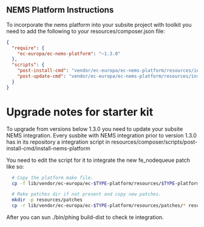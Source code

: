 ## NEMS Platform Instructions

To incorporate the nems platform into your subsite project with toolkit 
you need to add the following to your resources/composer.json file:

```json 
{
  "require": {
    "ec-europa/ec-nems-platform": "~1.3.0"
  },
  "scripts": {
    "post-install-cmd": "vendor/ec-europa/ec-nems-platform/resources/install-nems-platform.sh",
    "post-update-cmd": "vendor/ec-europa/ec-nems-platform/resources/install-nems-platform.sh"
  }
}
```

# Upgrade notes for starter kit

To upgrade from versions below 1.3.0 you need to update your subsite NEMS integration. Every susbite with NEMS integration prior to version 1.3.0 has in its repository a integration script in resources/composer/scripts/post-install-cmd/install-nems-platform

You need to edit the script for it to integrate the new fe_nodequeue patch like so:

```sh
  # Copy the platform make file.
  cp -f lib/vendor/ec-europa/ec-$TYPE-platform/resources/$TYPE-platform.make resources/$TYPE-platform.make

  # Make patches dir if not present and copy new patches.
  mkdir -p resources/patches
  cp -r lib/vendor/ec-europa/ec-$TYPE-platform/resources/patches/* resources/patches
```
After you can sun ./bin/phing build-dist to check te integration.
